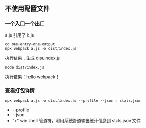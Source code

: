 ## 不使用配置文件
### 一个入口一个出口
a.js 引用了 b.js

    cd one-entry-one-output
    npx webpack a.js -o dist/index.js

执行结果：生成 dist/index.js

    node dist/index.js

执行结果：hello webpack！

### 查看打包详情
    npx webpack a.js -o dist/index.js --profile --json > stats.json

- --profile
- --json
- "\>" win shell 管道符，利用系统管道输出统计信息到 stats.json 文件